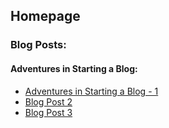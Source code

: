 ## Homepage

### Blog Posts:

#### Adventures in Starting a Blog:

*  [Adventures in Starting a Blog - 1](page_post_1.md)
*  [Blog Post 2](page_post_2.md)
*  [Blog Post 3](page_post_3.md)